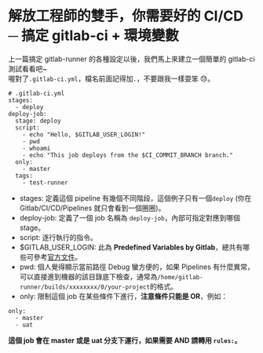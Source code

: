 # 解放工程師的雙手，你需要好的 CI/CD ─ 搞定 gitlab-ci + 環境變數

上一篇搞定 gitlab-runner 的各種設定以後，我們馬上來建立一個簡單的 gitlab-ci 測試看看吧~<br>
喔對了`.gitlab-ci.yml`，檔名前面記得加`.`，不要跟我一樣耍笨 😓。

```
# .gitlab-ci.yml
stages:
  - deploy
deploy-job:
  stage: deploy
  script:
    - echo "Hello, $GITLAB_USER_LOGIN!"
    - pwd
    - whoami
    - echo "This job deploys from the $CI_COMMIT_BRANCH branch."
  only:
    - master
  tags:
    - test-runner
```

- stages: 定義這個 pipeline 有幾個不同階段，這個例子只有一個`deploy` (你在 Gitlab/CI/CD/Pipelines 就只會看到一個圈圈)。
- deploy-job: 定義了一個 job 名稱為 `deploy-job`，內部可指定對應到哪個 stage。
- script: 逐行執行的指令。
- $GITLAB_USER_LOGIN: 此為 **Predefined Variables by Gitlab**，總共有哪些可參考[官方文件](https://docs.gitlab.com/ee/ci/variables/predefined_variables.html#predefined-variables)。
- pwd: 個人覺得顯示當前路徑 Debug 蠻方便的，如果 Pipelines 有什麼異常，可以直接進到機器的該目錄底下檢查，通常為`/home/gitlab-runner/builds/xxxxxxxx/0/your-project`的格式。
- only: 限制這個 job 在某些條件下進行，**注意條件只能是 OR**，例如：<br>

```
only:
  - master
  - uat
```

**這個 job 會在 master 或是 uat 分支下運行，如果需要 AND 請轉用 `rules:`。**
